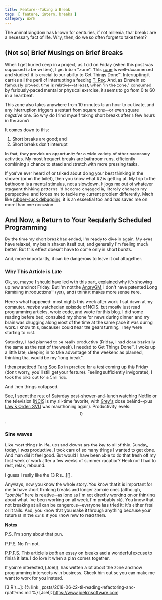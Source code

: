 ```yaml
---
title: Feature--Taking a Break
tags: [ feature, intern, breaks ]
category: Work
---
```


The animal kingdom has known for centuries, if not millenia, that breaks are a
necessary fact of life. Why, then, do we so often forget to take them?

## (Not so) Brief Musings on Brief Breaks

When I get buried deep in a project, as I did on Friday (when this post was
supposed to be written), I get into a "zone". This [zone][] is well-documented
and studied; it is crucial to our ability to Get Things Done™. Interrupting it
carries all the peril of interrupting a feeding [T. Rex][]. And, as Einstein so
famously proved, time is relative--at least, when "in the zone," consumed by
furiously-paced mental or physical exercise, it seems to go from 0 to 60 in a
heartbeat.

This zone also takes anywhere from 10 minutes to an hour to cultivate, and any
interruption triggers a restart from square one--or even square *negative* one.
So why do I find myself taking short breaks after a few hours in the zone?

It comes down to this:

1. Short breaks are good; and
2. Short breaks don't interrupt

In fact, they provide an opportunity for a wide variety of other necessary
activities. My most frequent breaks are bathroom runs, efficiently combining a
chance to stand and stretch with more pressing tasks.

If you've ever heard of or talked about doing your best thinking in the shower
(or on the toilet), then you know what #2 is getting at. My trip to the bathroom
is a mental stimulus, not a slowdown. It jogs me out of whatever stagnant
thinking patterns I'd become engaged in, literally changes my perspective, and
forces me to tackle my current problem differently. Much like [rubber-duck
debugging][], it is an essential tool and has saved me on more than one
occasion.

## And Now, a Return to Your Regularly Scheduled Programming

By the time my short break has ended, I'm ready to dive in again. My eyes have
relaxed, my brain shaken itself out, and generally I'm feeling much better. But
this effect doesn't have to come only in short bursts.

And, more importantly, it can be dangerous to leave it out altogether.

### Why This Article is Late

Ok, so, maybe I should have led with this part, explained why it's showing up
now and not Friday. But I'm not the [AngryGM][], I don't have patented Long
Rambling Introductions™ (yet), and I think it makes more sense here.

Here's what happened: most nights this week after work, I sat down at my
computer, *maybe* watched an episode of [NCIS][], but mostly just read
programming articles, wrote code, and wrote for this blog. I did some reading
before bed, consulted my phone for news during dinner, and my brain was chugging
along most of the time at the same pace it was during work. I know this, because
I could hear the gears turning. They were starting to rust.

Saturday, I had planned to be really productive (Friday, I had done basically
the same as the rest of the week). I needed to Get Things Done™. I woke up a
little late, sleeping in to take advantage of the weekend as planned, thinking
that would be my "long break".

I then practiced [Tang Soo Do][] in practice for a test coming up this Friday
(don't worry, you'll still get your feature). Feeling sufficiently invigorated,
I took the bike out for a 5mi ride.

And then things collapsed.

See, I spent the rest of Saturday post-shower-and-lunch watching Netflix or the
television ([NCIS][] is my all-time favorite, with [Grey's][] close behind--plus
[Law & Order: SVU][] was marathoning again). Productivity levels: $$0$$.

### Sine waves

Like most things in life, ups and downs are the key to all of this. Sunday,
today, I *was* productive. I took care of so many things I wanted to get done.
And man did it feel good. But would I have been able to do that fresh off my
first week of work after a few weeks of summer vacation? Heck no! I had to rest,
relax, rebound.

I guess I really like the [3 R's...][].

Anyways, now you know the whole story. You know that it is important for me to
have short thinking breaks and longer zombie ones (although, *"zombie"* here is
relative--as long as I'm not directly working on or thinking about what I've
been working on all week, I'm probably ok). You know that not breaking at all
can be dangerous--everyone has tried it; it's either fatal or it fails. And, you
know that you make it through anything because your future is in the `sin`s, if
you know how to read them.

__Notes__

P.S. I'm sorry about that pun.

P.P.S. No I'm not.

P.P.P.S. This article is *both* an essay on breaks and a wonderful excuse to
finish it late. I do love it when a plan comes together.

If you're interested, [Joel][] has written a lot about the zone and how
programming intersects with business. Check him out so you can make me want to
work for you instead.

[zone]: https://www.joelonsoftware.com/2000/04/19/where-do-these-people-get-their-unoriginal-ideas/
[T. Rex]: https://youtu.be/soDUaoPKcjY?t=4m5s
[rubber-duck debugging]: https://ericlippert.com/2014/03/05/how-to-debug-small-programs/
[AngryGM]: http://theangrygm.com
[NCIS]: https://en.wikipedia.org/wiki/NCIS_(TV_series)
[Tang Soo Do]: http://uskmartialarts.com
[Grey's]: http://abc.go.com/shows/greys-anatomy
[Law & Order: SVU]: https://www.nbc.com/law-and-order-special-victims-unit
[3 R's...]: {% link _posts/2018-06-22-til-reading-refactoring-and-rpatterns.md %}
[Joel]: https://www.joelonsoftware.com

